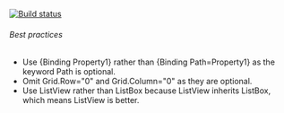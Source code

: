 [![Build status](https://ci.appveyor.com/api/projects/status/l5tsskn518iijvus?svg=true)](https://ci.appveyor.com/project/tatsuya/wpf-cheat-sheet)

###### Best practices
* Use {Binding Property1} rather than {Binding Path=Property1} as the keyword Path is optional.
* Omit Grid.Row="0" and Grid.Column="0" as they are optional.
* Use ListView rather than ListBox because ListView inherits ListBox, which means ListView is better.
